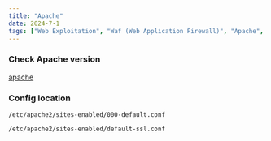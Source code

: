 ```yaml
---
title: "Apache"
date: 2024-7-1
tags: ["Web Exploitation", "Waf (Web Application Firewall)", "Apache", "Web Server"]
---
```


### Check Apache version

[apache](https://packages.ubuntu.com/search?keywords=apache2)

### Config location

```console
/etc/apache2/sites-enabled/000-default.conf
```

```console
/etc/apache2/sites-enabled/default-ssl.conf
```

